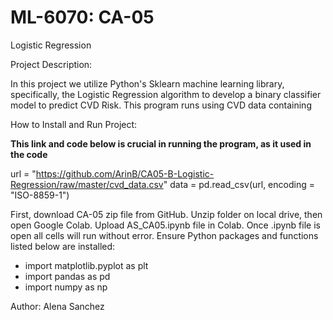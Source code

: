 # ML-6070: CA-05

Logistic Regression

Project Description: 

In this project we utilize Python's Sklearn machine learning library, specifically, the Logistic Regression algorithm to develop a binary classifier model to predict CVD Risk. This program runs using CVD data containing 

How to Install and Run Project:

**This link and code below is crucial in running the program, as it used in the code**

url = "https://github.com/ArinB/CA05-B-Logistic-Regression/raw/master/cvd_data.csv"
data = pd.read_csv(url, encoding = "ISO-8859-1") 

First, download CA-05 zip file from GitHub. Unzip folder on local drive, then open Google Colab. Upload AS_CA05.ipynb file in Colab. Once .ipynb file is open all cells will run without error. Ensure Python packages and functions listed below are installed:

- import matplotlib.pyplot as plt
- import pandas as pd
- import numpy as np


Author: Alena Sanchez

